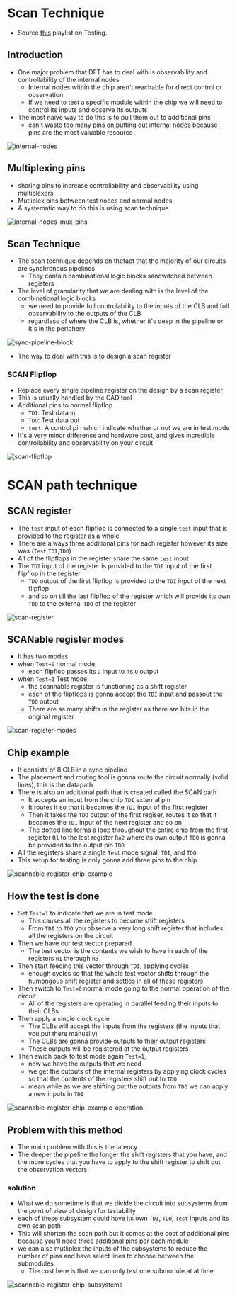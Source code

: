 # Scan Technique
- Source [this](https://www.youtube.com/playlist?list=PLyWAP9QBe16qiSMkBcAnUMxFagLIJzmv1) playlist on Testing.

## Introduction
- One major problem that DFT has to deal with is observability and controllability of the internal nodes
    - Internal nodes within the chip aren't reachable for direct control or observation
    - If we need to test a specific module within the chip we will need to control its inputs and observe its outputs
- The most naive way to do this is to pull them out to additional pins
    - can't waste too many pins on putting out internal nodes because pins are the most valuable resource

![internal-nodes](imgs/scan-technique/internal-nodes.png)

## Multiplexing pins
- sharing pins to increase controllability and observability using multiplexers
- Mutliplex pins between test nodes and normal nodes
- A systematic way to do this is using scan technique

![internal-nodes-mux-pins](imgs/scan-technique/internal-nodes-mux-pins.png)

## Scan Technique
- The scan technique depends on thefact that the majority of our circuits are synchronous pipelines
    - They contain combinational logic blocks sandwitched between registers
- The level of granularity that we are dealing with is the level of the combinational logic blocks
    - we need to provide full controlability to the inputs of the CLB and full observability to the outputs of the CLB
    - regardless of where the CLB is, whether it's deep in the pipeline or it's in the periphery

![sync-pipeline-block](imgs/scan-technique/sync-pipeline-block.png)

- The way to deal with this is to design a scan register

### SCAN Flipflop
- Replace every single pipeline register on the design by a scan register
- This is usually handled by the CAD tool
- Additional pins to normal flipflop
    - `TDI`: Test data in
    - `TDO`: Test data out
    - `test`: A control pin which indicate whether or not we are in test mode
- It's a very minor difference and hardware cost, and gives incredible controllability and observability on your circuit

![scan-flipflop](imgs/scan-technique/scan-flipflop.png)


# SCAN path technique

## SCAN register
- The `test` input of each flipflop is connected to a single `test` input that is provided to the register as a whole
- There are always three additional pins for each register however its size was (`Test`,`TDI`,`TDO`)
- All of the flipflops in the register share the same `test` input
- The `TDI` input of the register is provided to the `TDI` input of the first flipflop in the register
    - `TDO` output of the first flipflop is provided to the `TDI` input of the next flipflop
    - and so on till the last flipflop of the register which will provide its own `TDO` to the external `TDO` of the register

![scan-register](imgs/scan-technique/scan-register.png)

## SCANable register modes
- It has two modes
- when `Test=0` normal mode,
    - each flipflop passes its `D` input to its `Q` output
- when `Test=1` Test mode,
    - the scannable register is functioning as a shift register
    - each of the flipflops is gonna accept the `TDI` input and passout the `TDO` output
    - There are as many shifts in the register as there are bits in the original register

![scan-register-modes](imgs/scan-technique/scan-register-modes.png) 

## Chip example
- It consists of 8 CLB in a sync pipeline
- The placement and routing tool is gonna route the circuit normally (solid lines), this is the datapath
- There is also an additional path that is created called the SCAN path 
    - It accepts an input from the chip `TDI` external pin
    - It routes it so that it becomes the `TDI` input of the first register
    - Then it takes the `TDO` output of the first regiser, routes it so that it becomes the `TDI` input of the next register and so on
    - The dotted line forms a loop throughout the entire chip from the first register `R1` to the last register `Ro2` where its own output `TDO` is gonna be provided to the output pin `TDO`
- All the registers share a single `Test` mode signal, `TDI`, and `TDO`
- This setup for testing is only gonna add three pins to the chip

![scannable-register-chip-example](imgs/scan-technique/scannable-register-chip-example.png)

## How the test is done
- Set `Test=1` to indicate that we are in test mode
    - This causes all the registers to become shift registers
    - From `TDI` to `TDO` you observe a very long shift register that includes all the registers on the circuit
- Then we have our test vector prepared
    - The test vector is the contents we wish to have in each of the registers `R1` therough `R8`
- Then start feeding this vector through `TDI`, applying cycles
    - enough cycles so that the whole test vector shifts through the humongous shift register and settles in all of these registers
- Then switch to `Test=0` normal mode going to the normal operation of the circuit
    - All of the registers are operating in parallel feeding their inputs to their CLBs
- Then apply a single clock cycle
    - The CLBs will accept the inputs from the registers (the inputs that you put there manually)
    - The CLBs are gonna provide outputs to their output registers
    - These outputs will be registered at the output registers
- Then swich back to test mode again `Test=1`,
    - now we have the outputs that we need
    - we get the  outputs of the internal registers by applying clock cycles so that the contents of the registers shift out to `TDO`
    - mean while as we are shifting out the outputs from `TDO` we can apply a new inputs in `TDI`

![scannable-register-chip-example-operation](imgs/scan-technique/scannable-register-chip-example-operation.png)

## Problem with this method
- The main problem with this is the latency
- The deeper the pipeline the longer the shift registers that you have, and the more cycles that you have to apply to the shift register to shift out the observation vectors

### solution
- What we do sometime is that we divide the circuit into subsystems from the point of view of design for testability
- each of these subsystem could have its own `TDI`, `TDO`, `Test` inputs and its own scan path
- This will shorten the scan path but it comes at the cost of additional pins because you'll need three additional pins per each module
- we can also mutliplex the inputs of the subsystems to reduce the number of pins and have select lines to choose between the submodules
    - The cost here is that we can only test one submodule at at time

![scannable-register-chip-subsystems](imgs/scan-technique/scannable-register-chip-subsystems.png)



